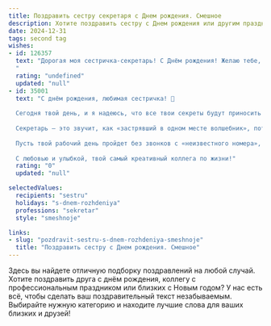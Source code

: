 ```yaml
---
title: Поздравить сестру секретаря c Днем рождения. Смешное
description: Хотите поздравить сестру c Днем рождения или другим праздником? Наш ИИ создаст незабываемое поздравление, а вы обязательно выделитесь среди других.  
date: 2024-12-31
tags: second tag
wishes:
- id: 126357
  text: "Дорогая моя сестричка-секретарь! С Днём рождения! Желаю тебе, чтобы твой ежедневник был забит только приятными встречами, а кофе всегда был горячим и вкусным (ну, или хотя бы не холоднее, чем твой начальник). Пусть твой рабочий стол всегда будет идеально организован, а жизнь — ещё идеальнее!  Пусть зарплата растёт быстрее, чем количество бумажек на твоём столе, а отпуск будет длиннее, чем список задач на понедельник.  Будь самой крутой секретаршей и самой счастливой девушкой на свете!
  "
  rating: "undefined"
  updated: "null"
- id: 35001
  text: "С днём рождения, любимая сестричка! 🎉
  
  Сегодня твой день, и я надеюсь, что все твои секреты будут приносить только радость, а не папки с делами! Пусть твой рабочий стол будет всегда чистым, а тройная проверка документов — лишь увлекательной игрой!
  
  Секретарь — это звучит, как «застрявший в одном месте волшебник», потому что ты умеешь находить выход даже из самых запутанных ситуаций. Желаю тебе, чтобы в жизни не возникало новых задач, которые не решились бы за один обеденный перерыв!
  
  Пусть твой рабочий день пройдет без звонков с «неизвестного номера», а в личной жизни будет столько радостей, сколько у тебя бумаг для整理! ❤
  
  С любовью и улыбкой, твой самый креативный коллега по жизни!"
  rating: "0"
  updated: "null"

selectedValues:
  recipients: "sestru"
  holidays: "s-dnem-rozhdeniya"
  professions: "sekretar"
  style: "smeshnoje"

links:
- slug: "pozdravit-sestru-s-dnem-rozhdeniya-smeshnoje"
  title: "Поздравить сестру c Днем рождения. Смешное"
---
```


Здесь вы найдете отличную подборку поздравлений на любой случай. 
Хотите поздравить друга с днём рождения, коллегу с профессиональным праздником или близких с Новым годом? У нас есть всё, чтобы сделать ваш поздравительный текст незабываемым. Выбирайте нужную категорию и находите лучшие слова для ваших близких и друзей!
